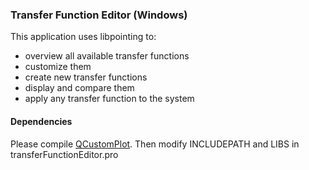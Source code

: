### Transfer Function Editor (Windows)

This application uses libpointing to:
* overview all available transfer functions
* customize them
* create new transfer functions
* display and compare them
* apply any transfer function to the system

#### Dependencies

Please compile [QCustomPlot](http://qcustomplot.com/).
Then modify INCLUDEPATH and LIBS in transferFunctionEditor.pro